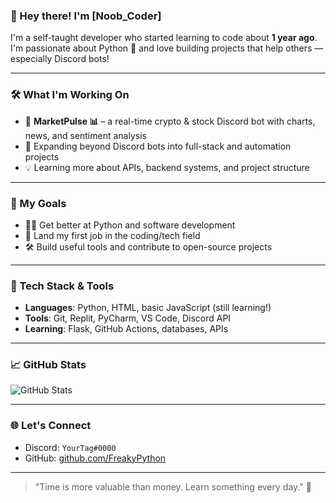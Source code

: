 ### 👋 Hey there! I'm [Noob_Coder]

I'm a self-taught developer who started learning to code about **1 year ago**. I'm passionate about Python 🐍 and love building projects that help others — especially Discord bots!

---

### 🛠️ What I'm Working On

- 🚀 **MarketPulse 📊** – a real-time crypto & stock Discord bot with charts, news, and sentiment analysis
- 🧠 Expanding beyond Discord bots into full-stack and automation projects
- 💡 Learning more about APIs, backend systems, and project structure

---

### 🎯 My Goals

- 👨‍💻 Get better at Python and software development
- 💼 Land my first job in the coding/tech field
- 🛠️ Build useful tools and contribute to open-source projects

---

### 🧰 Tech Stack & Tools

- **Languages**: Python, HTML, basic JavaScript (still learning!)
- **Tools**: Git, Replit, PyCharm, VS Code, Discord API
- **Learning**: Flask, GitHub Actions, databases, APIs

---

### 📈 GitHub Stats

![GitHub Stats](https://github-readme-stats.vercel.app/api?username=FreakyPython&show_icons=true&theme=radical)

---

### 🌐 Let's Connect

- Discord: `YourTag#0000`
- GitHub: [github.com/FreakyPython](https://github.com/FreakyPython)

---

> "Time is more valuable than money. Learn something every day." 💬
